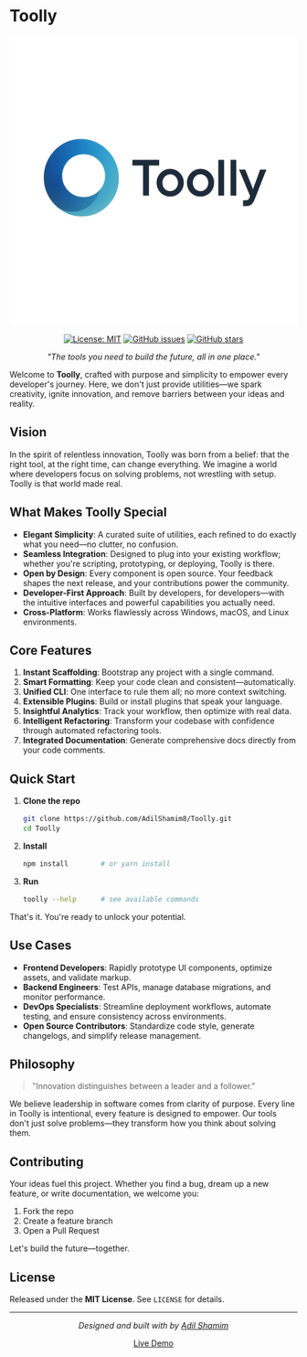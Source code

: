 # **Toolly**
![Toolly Logo](https://github.com/AdilShamim8/Toolly/blob/main/logo/Toolly.jpg)

<div align="center">
  
  [![License: MIT](https://img.shields.io/badge/License-MIT-blue.svg)](https://opensource.org/licenses/MIT)
  [![GitHub issues](https://img.shields.io/github/issues/AdilShamim8/Toolly)](https://github.com/AdilShamim8/Toolly/issues)
  [![GitHub stars](https://img.shields.io/github/stars/AdilShamim8/Toolly)](https://github.com/AdilShamim8/Toolly/stargazers)
  
  *"The tools you need to build the future, all in one place."*
</div>

Welcome to **Toolly**, crafted with purpose and simplicity to empower every developer's journey. Here, we don't just provide utilities—we spark creativity, ignite innovation, and remove barriers between your ideas and reality.

## Vision

In the spirit of relentless innovation, Toolly was born from a belief: that the right tool, at the right time, can change everything. We imagine a world where developers focus on solving problems, not wrestling with setup. Toolly is that world made real.

## What Makes Toolly Special

* **Elegant Simplicity**: A curated suite of utilities, each refined to do exactly what you need—no clutter, no confusion.
* **Seamless Integration**: Designed to plug into your existing workflow; whether you're scripting, prototyping, or deploying, Toolly is there.
* **Open by Design**: Every component is open source. Your feedback shapes the next release, and your contributions power the community.
* **Developer-First Approach**: Built by developers, for developers—with the intuitive interfaces and powerful capabilities you actually need.
* **Cross-Platform**: Works flawlessly across Windows, macOS, and Linux environments.

## Core Features

1. **Instant Scaffolding**: Bootstrap any project with a single command.
2. **Smart Formatting**: Keep your code clean and consistent—automatically.
3. **Unified CLI**: One interface to rule them all; no more context switching.
4. **Extensible Plugins**: Build or install plugins that speak your language.
5. **Insightful Analytics**: Track your workflow, then optimize with real data.
6. **Intelligent Refactoring**: Transform your codebase with confidence through automated refactoring tools.
7. **Integrated Documentation**: Generate comprehensive docs directly from your code comments.

## Quick Start

1. **Clone the repo**

   ```bash
   git clone https://github.com/AdilShamim8/Toolly.git
   cd Toolly
   ```
2. **Install**

   ```bash
   npm install        # or yarn install
   ```
3. **Run**

   ```bash
   toolly --help      # see available commands
   ```

That's it. You're ready to unlock your potential.

## Use Cases

- **Frontend Developers**: Rapidly prototype UI components, optimize assets, and validate markup.
- **Backend Engineers**: Test APIs, manage database migrations, and monitor performance.
- **DevOps Specialists**: Streamline deployment workflows, automate testing, and ensure consistency across environments.
- **Open Source Contributors**: Standardize code style, generate changelogs, and simplify release management.

## Philosophy

> "Innovation distinguishes between a leader and a follower." 

We believe leadership in software comes from clarity of purpose. Every line in Toolly is intentional, every feature is designed to empower. Our tools don't just solve problems—they transform how you think about solving them.

## Contributing

Your ideas fuel this project. Whether you find a bug, dream up a new feature, or write documentation, we welcome you:

1. Fork the repo
2. Create a feature branch
3. Open a Pull Request

Let's build the future—together.

## License

Released under the **MIT License**. See `LICENSE` for details.

---

<div align="center">
  <i>Designed and built with by <a href="https://adilshamim.me/">Adil Shamim</a></i>
  
  [Live Demo](http://adilshamim.me/Toolly/)
</div>
